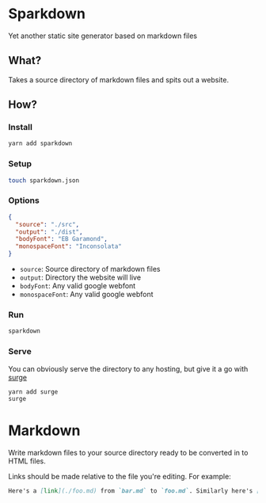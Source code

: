 # Sparkdown

Yet another static site generator based on markdown files

## What?

Takes a source directory of markdown files and spits out a website.

## How?

### Install

```bash
yarn add sparkdown
```

### Setup

```bash
touch sparkdown.json
```

### Options

```json
{
  "source": "./src",
  "output": "./dist",
  "bodyFont": "EB Garamond",
  "monospaceFont": "Inconsolata"
}
```

- `source`: Source directory of markdown files
- `output`: Directory the website will live
- `bodyFont`: Any valid google webfont
- `monospaceFont`: Any valid google webfont 

### Run

```bash
sparkdown
```

### Serve

You can obviously serve the directory to any hosting, but give it a go with [surge](surge.sh)

```bash
yarn add surge
surge
```

# Markdown

Write markdown files to your source directory ready to be converted in to HTML files.

Links should be made relative to the file you're editing. For example:

```markdown
Here's a [link](./foo.md) from `bar.md` to `foo.md`. Similarly here's [another link](./foo/bar/baz.md) traversing directories.
```
